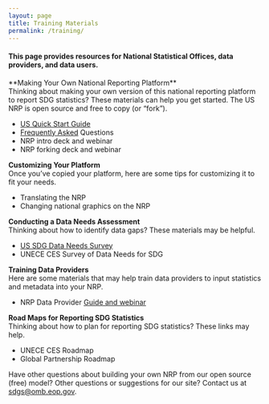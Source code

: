 ```yaml
---
layout: page
title: Training Materials
permalink: /training/
---
```

<div class="usa-grid">
<h4>This page provides resources for National Statistical Offices, data providers, and data users. </h4>
</div>
**Making Your Own National Reporting Platform**
<br/>Thinking about making your own version of this national reporting platform to report SDG statistics? These materials can help you get started. The US NRP is open source and free to copy (or “fork”).

- <a href="{{ site.baseurl }}/assets/documents/DRAFT%20SDG%20NRP%20Quick%20Start%20Guide%2004.07.17.pdf">US Quick Start Guide</a>
- <a href="{{ site.baseurl }}/assets/documents/FAQ%20National%20Reporting%20Platform%20April%2010%2C%202017.pdf">Frequently Asked</a> Questions
- NRP intro deck and webinar
- NRP forking deck and webinar

**Customizing Your Platform**
<br/>Once you’ve copied your platform, here are some tips for customizing it to fit your needs.

- Translating the NRP
- Changing national graphics on the NRP 

**Conducting a Data Needs Assessment**
<br/>Thinking about how to identify data gaps? These materials may be helpful.

- <a href="{{ site.baseurl }}/assets/documents/SDG%20Data%20Stocktaking%20Survey%20(SurveyMonkey).pdf">US SDG Data Needs Survey</a> 
- UNECE CES Survey of Data Needs for SDG

**Training Data Providers**
<br/>Here are some materials that may help train data providers to input statistics and metadata into your NRP.

- NRP Data Provider <a href="{{ site.baseurl }}/assets/documents/Training_Guide_SDG-NRP_20170201.docx">Guide and webinar</a> 

**Road Maps for Reporting SDG Statistics**
<br/>Thinking about how to plan for reporting SDG statistics? These links may help.

- UNECE CES Roadmap 
- Global Partnership Roadmap 

Have other questions about building your own NRP from our open source (free) model? Other questions or suggestions for our site? Contact us at sdgs@omb.eop.gov.
